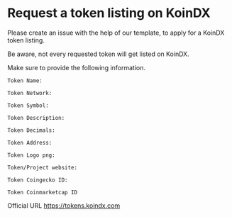 # Request a token listing on KoinDX

Please create an issue with the help of our template, to apply for a KoinDX token listing.

Be aware, not every requested token will get listed on KoinDX.

Make sure to provide the following information. 
```
Token Name: 

Token Network:

Token Symbol: 

Token Description: 

Token Decimals: 

Token Address: 

Token Logo png:

Token/Project website:

Token Coingecko ID:

Token Coinmarketcap ID
```

Official URL
https://tokens.koindx.com
